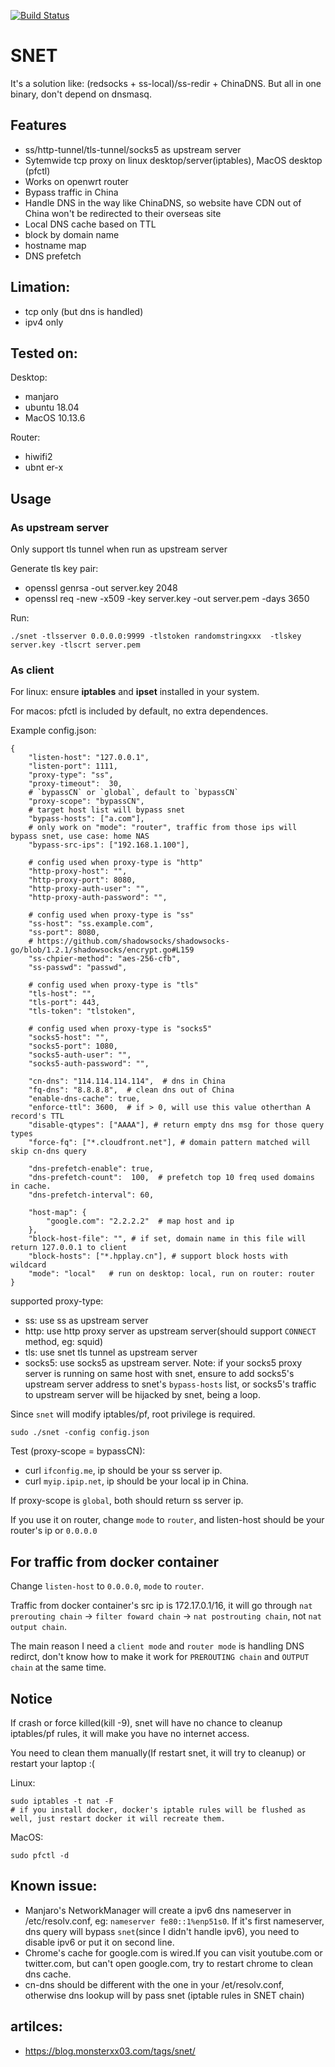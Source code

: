 [![Build Status](https://travis-ci.com/monsterxx03/snet.svg?branch=master)](https://travis-ci.com/monsterxx03/snet)

# SNET

It's a solution like: (redsocks + ss-local)/ss-redir + ChinaDNS. But all in one binary, don't depend on dnsmasq.


## Features

- ss/http-tunnel/tls-tunnel/socks5 as upstream server
- Sytemwide tcp proxy on linux desktop/server(iptables), MacOS desktop (pfctl)
- Works on openwrt router
- Bypass traffic in China
- Handle DNS in the way like ChinaDNS, so website have CDN out of China won't be redirected to their overseas site
- Local DNS cache based on TTL
- block by domain name
- hostname map
- DNS prefetch

## Limation:

- tcp only (but dns is handled)
- ipv4 only

## Tested on:

Desktop:

- manjaro
- ubuntu 18.04
- MacOS 10.13.6

Router:

- hiwifi2
- ubnt er-x

## Usage

### As upstream server

Only support tls tunnel when run as upstream server

Generate tls key pair:

- openssl genrsa -out server.key 2048
- openssl req -new -x509 -key server.key -out server.pem -days 3650

Run:

    ./snet -tlsserver 0.0.0.0:9999 -tlstoken randomstringxxx  -tlskey server.key -tlscrt server.pem


### As client

For linux: ensure **iptables** and **ipset** installed in your system.

For macos: pfctl is included by default, no extra dependences.

Example config.json:

    {
        "listen-host": "127.0.0.1",
        "listen-port": 1111,
        "proxy-type": "ss",
        "proxy-timeout":  30,
        # `bypassCN` or `global`, default to `bypassCN`
        "proxy-scope": "bypassCN",
        # target host list will bypass snet
        "bypass-hosts": ["a.com"],
        # only work on "mode": "router", traffic from those ips will bypass snet, use case: home NAS
        "bypass-src-ips": ["192.168.1.100"],

        # config used when proxy-type is "http"
        "http-proxy-host": "",
        "http-proxy-port": 8080,
        "http-proxy-auth-user": "",
        "http-proxy-auth-password": "",

        # config used when proxy-type is "ss"
        "ss-host": "ss.example.com",
        "ss-port": 8080,
        # https://github.com/shadowsocks/shadowsocks-go/blob/1.2.1/shadowsocks/encrypt.go#L159
        "ss-chpier-method": "aes-256-cfb",
        "ss-passwd": "passwd",

        # config used when proxy-type is "tls"
        "tls-host": "",
        "tls-port": 443,
        "tls-token": "tlstoken",

        # config used when proxy-type is "socks5"
        "socks5-host": "",
        "socks5-port": 1080,
        "socks5-auth-user": "",
        "socks5-auth-password": "",

        "cn-dns": "114.114.114.114",  # dns in China
        "fq-dns": "8.8.8.8",  # clean dns out of China
        "enable-dns-cache": true,
        "enforce-ttl": 3600,  # if > 0, will use this value otherthan A record's TTL
        "disable-qtypes": ["AAAA"], # return empty dns msg for those query types
        "force-fq": ["*.cloudfront.net"], # domain pattern matched will skip cn-dns query

        "dns-prefetch-enable": true,
        "dns-prefetch-count":  100,  # prefetch top 10 freq used domains in cache.
        "dns-prefetch-interval": 60, 

        "host-map": {
            "google.com": "2.2.2.2"  # map host and ip
        },
        "block-host-file": "", # if set, domain name in this file will return 127.0.0.1 to client
        "block-hosts": ["*.hpplay.cn"], # support block hosts with wildcard
        "mode": "local"   # run on desktop: local, run on router: router
    }

supported proxy-type:

- ss: use ss as upstream server
- http: use http proxy server as upstream server(should support `CONNECT` method, eg: squid)
- tls: use snet tls tunnel as upstream server
- socks5: use socks5 as upstream server. Note: if your socks5 proxy server is running on same host with snet, ensure to add socks5's upstream server address to snet's `bypass-hosts` list, or socks5's traffic to upstream server will be hijacked by snet, being a loop.

Since `snet` will modify iptables/pf, root privilege is required. 

`sudo ./snet -config config.json`

Test (proxy-scope = bypassCN):

- curl `ifconfig.me`, ip should be your ss server ip.
- curl `myip.ipip.net`, ip should be your local ip in China.

If proxy-scope is `global`, both should return ss server ip.

If you use it on router, change `mode` to `router`, and listen-host should be your router's ip or `0.0.0.0`


## For traffic from docker container

Change `listen-host` to `0.0.0.0`, `mode` to `router`.

Traffic from docker container's src ip is 172.17.0.1/16, it will go through `nat prerouting chain` -> `filter foward chain` -> `nat postrouting chain`, not `nat output chain`.

The main reason I need a `client mode` and `router mode` is handling DNS redirct, don't know how to make it work for `PREROUTING chain` and `OUTPUT chain` at the same time.

## Notice

If crash or force killed(kill -9), snet will have no chance to cleanup iptables/pf rules, it will make you have no internet access.

You need to clean them manually(If restart snet, it will try to cleanup) or restart your laptop :(

Linux:

    sudo iptables -t nat -F  
    # if you install docker, docker's iptable rules will be flushed as well, just restart docker it will recreate them.

MacOS:

    sudo pfctl -d

## Known issue:

- Manjaro's NetworkManager will create a ipv6 dns nameserver in /etc/resolv.conf, eg: `nameserver fe80::1%enp51s0`.
If it's first nameserver, dns query will bypass `snet`(since I didn't handle ipv6), you need to disable ipv6 or put it on second line.
- Chrome's cache for google.com is wired.If you can visit youtube.com or twitter.com, but can't open google.com, try to restart chrome to clean dns cache.
- cn-dns should be different with the one in your /et/resolv.conf, otherwise dns lookup will by pass snet (iptable rules in SNET chain)

## artilces:

- https://blog.monsterxx03.com/tags/snet/ 
